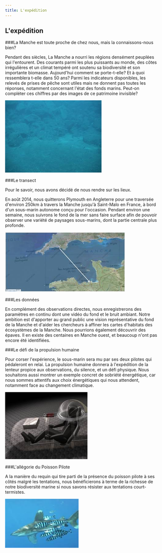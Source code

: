 ```yaml
---
title: L'expédition
---
```


## L\'expédition

###La Manche est toute proche de chez nous, mais la connaissons-nous bien?

Pendant des siècles, La Manche a nourri les régions densément peuplées qui l\'entourent. 
Des courants parmi les plus puissants au monde, des côtes irrégulières et un climat tempéré 
ont soutenu sa biodiversité et son importante biomasse. 
Aujourd\'hui comment se porte-t-elle? Et à quoi ressemblera t-elle dans 50 ans?
Parmi les indicateurs disponibles, les relevés de prises de pêche sont utiles 
mais ne donnent pas toutes les réponses, notamment concernant l\'état des fonds marins. 
Peut-on compléter ces chiffres par des images de ce patrimoine invisible?

![](img/seabed.jpg)
 
###Le transect

Pour le savoir, nous avons décidé de nous rendre sur les lieux.

En août 2014, nous quitterons Plymouth en Angleterre pour une traversée d\'environ 250km 
à travers la Manche jusqu\'à Saint-Malo en France, à bord d\'un sous-marin autonome conçu pour l\'occasion.
Pendant environ une semaine, nous suivrons le fond de la mer sans faire surface 
afin de pouvoir observer une variété de paysages sous-marins, dont la partie centrale plus profonde.

![](img/mapS.jpg)

###Les données

En complément des observations directes, nous enregistrerons des paramètres en continu dont une
vidéo du fond et le bruit ambiant. Notre ambition est d\'apporter au grand public une vision
représentative du fond de la Manche et d\'aider les chercheurs à affiner les cartes d\'habitats des
écosystèmes de la Manche.
Nous pourrions également découvrir des épaves. Il en existe des centaines en Manche ouest, et
beaucoup n\'ont pas encore été identifiées.

###Le défi de la propulsion humaine

Pour corser l\'expérience, le sous-marin sera mu par ses deux pilotes qui pédaleront en relai.
La propulsion humaine donnera à l\'expédition de la lenteur propice aux observations, du silence,
et un défi physique.
Nous souhaitons aussi montrer un exemple concret de sobriété énergétique, car nous sommes attentifs
aux choix énergétiques qui nous attendent, notamment face au changement climatique.

![](img/pedalageS.jpg)

###L\'allégorie du Poisson Pilote

A la manière du requin qui tire parti de la présence du poisson pilote à ses côtés malgré les tentations,
nous bénéficierons à terme de la richesse de notre biodiversité marine si nous savons résister aux
tentations court-termistes.

![](img/pilot-fish.jpg)